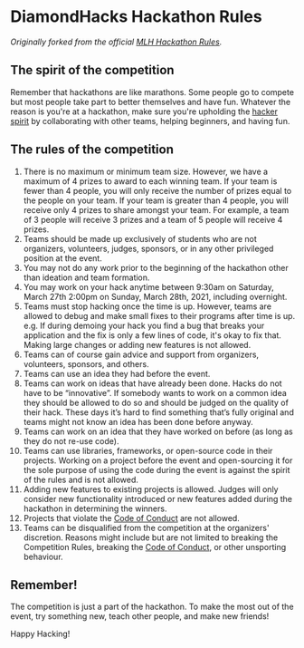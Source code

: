 # DiamondHacks Hackathon Rules

_Originally forked from the official [MLH Hackathon Rules](https://github.com/MLH/mlh-hackathon-rules)._

## The spirit of the competition

Remember that hackathons are like marathons. Some people go to compete but most people take part to better themselves and have fun. Whatever the reason is you're at a hackathon, make sure you're upholding the [hacker spirit](https://medium.com/@tfogo/the-spirit-of-hackathons-a0d81a65060a#.6cx5ac9t8) by collaborating with other teams, helping beginners, and having fun.


## The rules of the competition

1. There is no maximum or minimum team size. However, we have a maximum of 4 prizes to award to each winning team. If your team is fewer than 4 people, you will only receive the number of prizes equal to the people on your team. If your team is greater than 4 people, you will receive only 4 prizes to share amongst your team. For example, a team of 3 people will receive 3 prizes and a team of 5 people will receive 4 prizes.
2. Teams should be made up exclusively of students who are not organizers, volunteers, judges, sponsors, or in any other privileged position at the event. 
3. You may not do any work prior to the beginning of the hackathon other than ideation and team formation.
4. You may work on your hack anytime between 9:30am on Saturday, March 27th 2:00pm on Sunday, March 28th, 2021, including overnight.
5. Teams must stop hacking once the time is up. However, teams are allowed to debug and make small fixes to their programs after time is up. e.g. If during demoing your hack you find a bug that breaks your application and the fix is only a few lines of code, it's okay to fix that. Making large changes or adding new features is not allowed.
6. Teams can of course gain advice and support from organizers, volunteers, sponsors, and others.
7. Teams can use an idea they had before the event.
8. Teams can work on ideas that have already been done. Hacks do not have to be “innovative”. If somebody wants to work on a common idea they should be allowed to do so and should be judged on the quality of their hack. These days it’s hard to find something that’s fully original and teams might not know an idea has been done before anyway.
9. Teams can work on an idea that they have worked on before (as long as they do not re-use code).
10. Teams can use libraries, frameworks, or open-source code in their projects. Working on a project before the event and open-sourcing it for the sole purpose of using the code during the event is against the spirit of the rules and is not allowed.  
11. Adding new features to existing projects is allowed. Judges will only consider new functionality introduced or new features added during the hackathon in determining the winners.
12. Projects that violate the [Code of Conduct](http://static.mlh.io/docs/mlh-code-of-conduct.pdf) are not allowed. 
13. Teams can be disqualified from the competition at the organizers' discretion. Reasons might include but are not limited to breaking the Competition Rules, breaking the [Code of Conduct](http://static.mlh.io/docs/mlh-code-of-conduct.pdf), or other unsporting behaviour.


## Remember!

The competition is just a part of the hackathon. To make the most out of the event, try something new, teach other people, and make new friends!

Happy Hacking!
